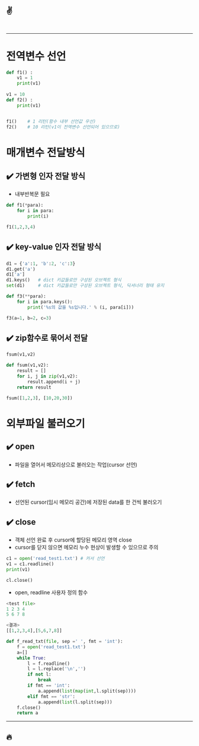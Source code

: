:v:
---
#

---
# 전역변수 선언
```python
def f1() :
    v1 = 1
    print(v1)
    
v1 = 10
def f2() :
    print(v1)


f1()    # 1 리턴(함수 내부 선언값 우선)
f2()    # 10 리턴(v1이 전역변수 선언되어 있으므로)
```

# 매개변수 전달방식
## :heavy_check_mark: 가변형 인자 전달 방식
- 내부반복문 필요
```python
def f1(*para):
    for i in para:
        print(i)

f1(1,2,3,4)
```

## :heavy_check_mark: key-value 인자 전달 방식
```python 
d1 = {'a':1, 'b':2, 'c':3}
d1.get('a')
d1['a']
d1.keys()   # dict 키값들로만 구성된 오브젝트 형식
set(d1)     # dict 키값들로만 구성된 오브젝트 형식, 딕셔너리 형태 유지

def f3(**para):
    for i in para.keys():
        print('%s의 값을 %s입니다.' % (i, para[i]))

f3(a=1, b=2, c=3)
```

## :heavy_check_mark: zip함수로 묶어서 전달
```python
fsum(v1,v2)

def fsum(v1,v2):
    result = []
    for i, j in zip(v1,v2):
        result.append(i + j)
    return result

fsum([1,2,3], [10,20,30])
```

# 외부파일 불러오기
## :heavy_check_mark: open
- 파일을 열어서 메모리상으로 불러오는 작업(cursor 선언)

## :heavy_check_mark: fetch
- 선언된 cursor(임시 메모리 공간)에 저장된 data를 한 건씩 불러오기

## :heavy_check_mark: close
- 객체 선언 완료 후 cursor에 할당된 메모리 영역 close 
- cursor를 닫지 않으면 메모리 누수 현상이 발생할 수 있으므로 주의

```python
c1 = open('read_test1.txt') # 커서 선언
v1 = c1.readline()
print(v1)

cl.close()
```

- open, readline 사용자 정의 함수
```python
<test file>
1 2 3 4
5 6 7 8

<결과>
[[1,2,3,4],[5,6,7,8]]

def f_read_txt(file, sep =' ', fmt = 'int'):
    f = open('read_test1.txt')
    a=[]
    while True:
        l = f.readline()
        l = l.replace('\n','')
        if not l: 
            break
        if fmt == 'int':
            a.append(list(map(int,l.split(sep))))
        elif fmt == 'str':
            a.append(list(l.split(sep)))
    f.close()
    return a
```


---
:fire:
---